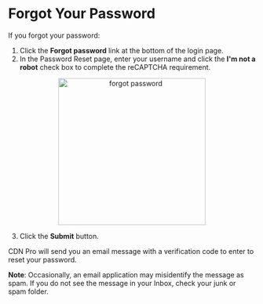 # Forgot Your Password

If you forgot your password:

1. Click the **Forgot password** link at the bottom of the login page.
2. In the Password Reset page, enter your username and click the **I'm not a robot** check box to complete the reCAPTCHA requirement.

<p align=center><img src="/docs/resources/images/accessing-portal/password-reset-{{id}}.png" alt="forgot password" width="300"></p>

3. Click the **Submit** button.

CDN Pro will send you an email message with a verification code to enter to reset your password.

**Note**: Occasionally, an email application may misidentify the message as spam. If you do not see the message in your Inbox, check your junk or spam folder.

